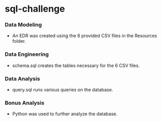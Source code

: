 # sql-challenge

### Data Modeling
* An EDR was created using the 6 provided CSV files in the Resources folder.

### Data Engineering
* schema.sql creates the tables necessary for the 6 CSV files.

### Data Analysis
* query.sql runs various queries on the database.

### Bonus Analysis
* Python was used to further analyze the database.